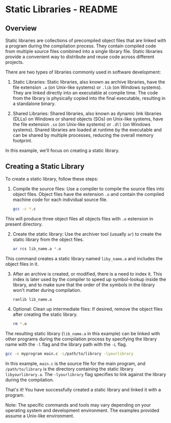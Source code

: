 # Static Libraries - README

## Overview

Static libraries are collections of precompiled object files that are linked with a program during the compilation process. They contain compiled code from multiple source files combined into a single library file. Static libraries provide a convenient way to distribute and reuse code across different projects.

There are two types of libraries commonly used in software development:

1. Static Libraries: Static libraries, also known as archive libraries, have the file extension `.a` (on Unix-like systems) or `.lib` (on Windows systems). They are linked directly into an executable at compile time. The code from the library is physically copied into the final executable, resulting in a standalone binary.

2. Shared Libraries: Shared libraries, also known as dynamic link libraries (DLLs) on Windows or shared objects (SOs) on Unix-like systems, have the file extension `.so` (on Unix-like systems) or `.dll` (on Windows systems). Shared libraries are loaded at runtime by the executable and can be shared by multiple processes, reducing the overall memory footprint.

In this example, we'll focus on creating a static library.

## Creating a Static Library

To create a static library, follow these steps:

1. Compile the source files: Use a compiler to compile the source files into object files. Object files have the extension `.o` and contain the compiled machine code for each individual source file. 

   ```bash
   gcc -c *.c
   ```
This will produce three object files all objects files with `.o` estension in present directory.

2. Create the static library: Use the archiver tool (usually `ar`) to create the static library from the object files.

   ```bash
   ar rcs lib_name.a *.o
   ```

This command creates a static library named `liby_name.a` and includes the object files in it.

3. After an archive is created, or modified, there is a need to index it. This index is later used by the compiler to speed up symbol-lookup inside the library, and to make sure that the order of the symbols in the library won't matter during compilation.
    ```bash
    ranlib lib_name.a
    ```

4. Optional: Clean up intermediate files: If desired, remove the object files after creating the static library.

   ```bash
   rm *.o
   ```

The resulting static library (`lib_name.a` in this example) can be linked with other programs during the compilation process by specifying the library name with the `-l` flag and the library path with the `-L` flag.

```bash
gcc -o myprogram main.c -L/path/to/library -lyourlibrary
```

In this example, `main.c` is the source file for the main program, and `/path/to/library` is the directory containing the static library `libyourlibrary.a`. The `-lyourlibrary` flag specifies to link against the library during the compilation.

That's it! You have successfully created a static library and linked it with a program.

Note: The specific commands and tools may vary depending on your operating system and development environment. The examples provided assume a Unix-like environment.

